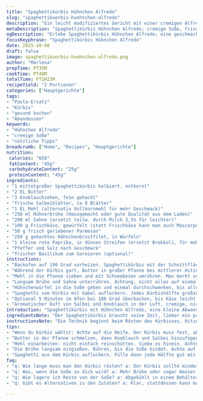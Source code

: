 ```yaml
---
title: "Spaghettikürbis Hühnchen Alfredo"
slug: "spaghettikuerbis-huehnchen-alfredo"
description: "Ein leicht modifiziertes Gericht mit einer cremigen Alfredo-Soße, gebratenem Hühnchen und Spaghettikürbis als Nudelersatz. Knoblauch und Salbei geben Würze, während Frischkäse für eine samtige Konsistenz sorgt. Parmesan hebt die Würze, zum Abschluss Gemüse und ein zusätzlicher Käse-Twist. Praktisch, wenn man klassische Pasta vermeiden will oder einfach mal was anderes sucht. Die Zubereitung kombiniert klassische Technik mit bewährten Tricks, um Klümpchenbildung zu vermeiden und gleichzeitig Geschmack zu maximieren. Für 2 Personen, in etwa 1 Stunde 15 Minuten, mit Anpassungen für den Hausgebrauch und saisonale Variationen."
metaDescription: "Spaghettikürbis Hühnchen Alfredo; cremige Soße, frischer Salbei; perfekt als Pasta-Ersatz. Überzeugt durch Aromen und einfache Zubereitung."
ogDescription: "Erlebe Spaghettikürbis Hühnchen Alfredo; eine geschmackvolle Abwandlung mit knusprigem Gemüse. Ideal für ein entspanntes Abendessen."
focusKeyphrase: "Spaghettikürbis Hühnchen Alfredo"
date: 2025-10-08
draft: false
image: spaghettikuerbis-huehnchen-alfredo.png
author: "Marlena"
prepTime: PT35M
cookTime: PT48M
totalTime: PT1H23M
recipeYield: "2 Portionen"
categories: ["Hauptgerichte"]
tags:
- "Pasta-Ersatz"
- "Kürbis"
- "gesund kochen"
- "Abendessen"
keywords:
- "Hühnchen Alfredo"
- "cremige Soße"
- "nützliche Tipps"
breadcrumb: ["Home", "Recipes", "Hauptgerichte"]
nutrition: 
 calories: "650"
 fatContent: "45g"
 carbohydrateContent: "25g"
 proteinContent: "45g"
ingredients:
- "1 mittelgroßer Spaghettikürbis halbiert, entkernt"
- "2 EL Butter"
- "3 Knoblauchzehen, fein gehackt"
- "frische Salbeiblätter, ca 8 Blätter"
- "1 EL Mehl (alternativ Vollkornmehl für mehr Geschmack)"
- "250 ml Hühnerbrühe (Hausgemacht oder gute Qualität aus dem Laden)"
- "200 ml Sahne (ersetzt teilw. durch Milch 3,5% für leichter)"
- "100 g Frischkäse, gewürfelt (statt Frischkäse kann man auch Mascarpone nehmen für extra Cremigkeit)"
- "50 g frisch geriebener Parmesan"
- "250 g gekochtes Hähnchenbrustfilet, in Würfeln"
- "1 kleine rote Paprika, in dünnen Streifen (ersetzt Brokkoli, für mehr Farbe und Biss)"
- "Pfeffer und Salz nach Geschmack"
- "frischer Basilikum zum Garnieren (optional)"
instructions:
- "Backofen auf 190 Grad vorheizen. Spaghettikürbis mit der Schnittfläche nach unten auf ein Backblech legen. Ca 40 Minuten rösten, bis die Haut dunkel wird und das Fruchtfleisch weich genug ist, dass die Fasern sich leicht mit einer Gabel herauslösen lassen. Test macht man am besten mit einer Gabel. Wenn es zäh bleibt, braucht er mehr Zeit. Wer es eilig hat — Kürbis mikrowellen geht auch, dauert aber Geschmack leidet."
- "Während der Kürbis gart, Butter in großer Pfanne bei mittlerer Hitze schmelzen lassen. Sobald sie anfängt zu schäumen, Knoblauch und Salbei hinzufügen. Riecht nach Wald — wirklich frisch? Nicht zu lange kochen, 30 Sekunden genügen, sonst wird Knoblauch bitter."
- "Mehl in die Pfanne sieben und mit Schneebesen umrühren. Man merkt sofort, wenn Körnchen entstehen oder Farbe sich ändert. Das Mehl kurz anschwitzen, etwa 35 Sekunden, bis es ein leicht nussiges Aroma abgibt, aber nicht braun wird. Ständig rühren, sonst klumpt’s."
- "Langsam Brühe und Sahne unterrühren. Achtung, nicht alles auf einmal. Flüssigkeit soll langsam bindend eingearbeitet werden. Immer rühren, damit die Soße dick wird, aber nicht anbrennt. Kurz köcheln lassen, bis Soße anfängt cremig zu werden. Frischkäse einrühren und schmelzen lassen. Wenn Stücke bleiben, Temperatur ein bisschen reduzieren und weiterrühren. Dann Parmesan unterheben, der gibt feine Käseschmelzstruktur."
- "Hühnchenwürfel in die Soße geben und einmal durchschwenken, bis alles von Sauce umhüllt ist. Würzen mit Salz und Pfeffer. Man merkt sofort, wenn die Sauce zu dick ist, kann durch etwas Wasser oder mehr Brühe verdünnt werden. Lieber zu dünn als zu dick."
- "Spaghetti vom Kürbis mit Gabel auflockern. Jedes Kürbishälfte großzügig mit der Hühnchen-Alfredo-Mischung füllen. Paprika oder anderes Gemüse darauf verteilen, das gibt knusprige Frische und Farbe. Nochmal Reibekäse drüberstreuen. Wer will, noch ein paar Basilikumblättchen für den Frischekick."
- "Optional 5 Minuten im Ofen bei 180 Grad überbacken, bis Käse leicht braun wird und Aroma intensiver. Würde ich empfehlen, besonders wenn Gäste kommen. Alternativ sofort servieren, durch die Wärme verbinden sich die Geschmäcker besser."
- "Aromatischer Duft von Salbei und Knoblauch in der Luft, cremige, nicht zu schwere Sauce. Spaghettikürbis als Alternative zur Pasta funktioniert, muss aber wirklich weich sein — nicht roh oder gummiartig. Tipp: Kürbis komplett erkalten lassen vor Füllen, sonst gibt’s zu dünne Soße oder matschigen Geschmack."
introduction: "Spaghettikürbis mit Hühnchen Alfredo, eine kleine Abwandlung eines Klassikers. Statt fertiger Pasta setze ich auf den faserigen Kürbis, der beim Rösten ein leicht nussiges Aroma entwickelt. Knoblauch und frischer Salbei geben Würze, während der Frischkäse für diese unverwechselbare cremige Konsistenz sorgt. Parmesan hebt die herzhafte Note, doch ich habe Brokkoli durch Paprika ersetzt, um die Frische und Biss zu verbessern. Das Geheimnis liegt im roux-basierten Bindemittel und dem langsamen Einrühren der Flüssigkeiten. Mit 1 Stunde 20 Minuten insgesamt ist das Gericht perfekt für ein entspanntes Abendessen, bei dem man der Küche fernbleiben kann und sich den Aromen hingibt."
ingredientsNote: "Der Spaghettikürbis braucht seine Zeit, lieber ein paar Minuten mehr als zu wenig. Wichtig ist, die Schnittflächen gut zu säubern und die Kerne großzügig entfernen, damit die Fasern sich später gut zehneln lassen. Butter ist die Basis für den Geschmack, hier sollte man aber nicht sparen. Frischer Knoblauch unbedingt, getrocknet passt nicht. Salbei lässt sich, wenn frisch nicht vorhanden, gut ersetzen durch Thymian. Für die Mehlsorte empfehle ich Vollkornmehl, das bringt zusätzliche Tiefe. Die Sahne könnt ihr je nach Kalorienbedarf mit Milch oder einer Mischung aus Milch und Sahne ersetzen. Den Frischkäse habe ich durch Mascarpone probiert, lohnt sich für extra Cremigkeit, ist aber süßer. Statt Parmesan sind Pecorino oder sogar ein scharfer Bergkäse denkbar, so entsteht der individuelle Geschmack. Für das Huhn eignet sich jede vorgegarte Proteinquelle, selbst Reste sind willkommen. Beim Gemüse nimmt man, was saisonal gerade frisch ist, Hauptsache ein bisschen knackig und farbenfroh."
instructionsNote: "Die Technik beginnt beim Rösten des Kürbisses. Hitze und Zeit sind entscheidend. Testet mit der Gabel regelmäßig, sonst wird das Ganze keine Freude, wenn Fasern noch zu fest sind. Den Ansatz mit Butter, Knoblauch und Salbei nehme ich in wenigen Durchgängen, um das Aroma optimal zu extrahieren ohne den Knoblauch zu verbrennen, der wird sonst schnell bitter. Das Mehl nicht gleich hineinschütten, langsam und mit Schneebesen unterrühren – Klumpenbildung ist der Feind. Beim Einrühren der Brühe und Sahne, Temperatur achten; zu heiß und der Frischkäse bindet nicht richtig, zu kalt und das Ganze wird klumpig. Ausprobieren und anpassen heißt die Devise. Das Hühnchen sollte nicht zu trocken sein, am besten vorgegart. Würzen zuletzt, dann trifft der Pfeffer genau den Punkt. Das Füllen des Kürbisses verlangt Fingerspitzengefühl, nicht zu voll, sonst läuft Soße aus. Gemüse als Topping kann roh oder leicht angegart sein. Überbacken ist optional, sorgt aber für eine bessere Integration der Aromen. Ein bisschen Basilikum oder frischer Pfeffer zum Schluss sorgt für Lebendigkeit und sieht gut aus."
tips:
- "Wenn du Kürbis wählst: Achte auf die Reife. Der Kürbis muss fest, aber weich sein nach dem Rösten. Schnittflächen müssen sauber sein, damit die Fasern leicht herausfallen. Wichtig ist auch das Rösten – nie zu wenig Zeit geben. Optimal sind 40 Minuten."
- "Butter in der Pfanne schmelzen, dann Knoblauch und Salbei hinzufügen. Riecht herrlich nach Wald. Achte darauf, die Pfanne nicht zu heiß zu machen. Sonst wird der Knoblauch bitter. 30 Sekunden sind genug. Zu viel Hitze zerstört das Aroma."
- "Mehl einarbeiten: nicht einfach reinschütten. Siebe es hinein. Achte darauf, rühren nicht vergessen. Klumpen sind der Feind. Mehl muss kurz angeröstet werden, damit es nussig wird. Nicht onyxdunkel; lieber leicht goldbraun."
- "Die Brühe langsam eingießen. Rühren, bis die Soße bindet. Achte auf die Temperatur; zu heiß macht Klumpen. Frischkäse einsetzen, der muss gut schmelzen. Mag sein, dass die Temperatur gesenkt werden muss. Anpassen ist nötig."
- "Spaghetti aus dem Kürbis auflockern. Fülle dann jede Hälfte gut mit der Hühnchen-Alfredo-Mischung. Paprika dazu für bissigen Crunch und eine schöne Farbe. Frischer Basilikum als Topping ist optisch schön und sorgt für Frische."
faq:
- "q: Wie lange muss man den Kürbis rösten? a: Der Kürbis sollte mindestens 40 Minuten im Ofen verbringen. Teste regelmäßig mit einer Gabel. Muss weich sein, aber nicht matschig. Wenn du Hektik hast, Mikrowelle ist auch möglich. Aber Geschmack leidet dann."
- "q: Was, wenn die Soße zu dick wird? a: Mehr Brühe oder sogar Wasser hinzufügen. Rühren, bis die richtige Konsistenz erreicht wird. Lieber zu dünn als zu dick. Mit der Zeit gewöhnt man sich an das optimale Gefühl für die Soße."
- "q: Wie lagere ich Reste von der Soße? a: Abgekühlt in einem Behälter im Kühlschrank aufbewahren. Braucht ein paar Tage. Aufwärmen mit etwas Flüssigkeit, damit sie nicht zu dick wird. Eignet sich auch gut zum Kombinieren mit frischem Gemüse."
- "q: Gibt es Alternativen zu den Zutaten? a: Klar, stattdessen kann man auch Mascarpone nehmen. Mit anderen Gemüse variieren - Blumenkohl oder Zucchini eignen sich hervorragend. Mit Hühnchenresten aus der Box kann man auch etwas zaubern. Hier ist vieles möglich."

---
```

